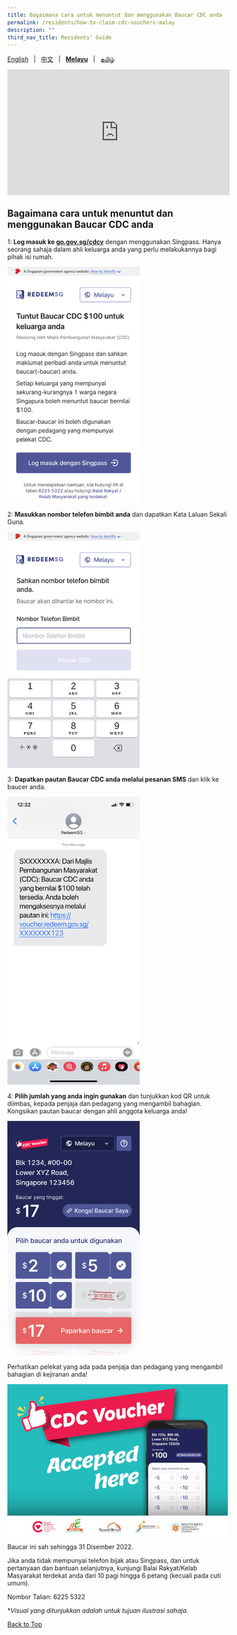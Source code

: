 ```yaml
---
title: Bagaimana cara untuk menuntut dan menggunakan Baucar CDC anda
permalink: /residents/how-to-claim-cdc-vouchers-malay
description: ""
third_nav_title: Residents' Guide
---
```

<span id="cdcv_page_top"></span>

[English](how-to-claim-cdc-vouchers) &nbsp;&nbsp;&#124;&nbsp;&nbsp; [中文](how-to-claim-cdc-vouchers-chinese) &nbsp;&nbsp;&#124;&nbsp;&nbsp; **[Melayu](how-to-claim-cdc-vouchers-malay)** &nbsp;&nbsp;&#124;&nbsp;&nbsp; [தமிழ்](how-to-claim-cdc-vouchers-tamil)

<style>
a.bp-button {
	height: 6em !important;
	white-space:pre-line !important;
}
 .youtubecontainer {
    position: relative;
    width: 100%;
    height: 0;
    padding-bottom: 56.25%;
}
.youtubevideo {
    position: absolute;
    top: 0;
    left: 0;
    width: 100%;
    height: 100%;
}
</style>

<div class="youtubecontainer">
<iframe class="youtubevideo" src="https://www.youtube.com/embed/wcgOTb5VPkU" title="YouTube video player" frameborder="0" allow="accelerometer; autoplay; clipboard-write; encrypted-media; gyroscope; picture-in-picture" allowfullscreen></iframe>
</div>

## Bagaimana cara untuk menuntut dan menggunakan Baucar CDC anda

1: **Log masuk ke [go.gov.sg/cdcv](https://go.gov.sg/cdcv)** dengan menggunakan Singpass.  Hanya seorang sahaja dalam ahli keluarga anda yang perlu melakukannya bagi pihak isi rumah.

<img src="/images/residents/screengrabs-for-infographics/malay/10%20NOV%20M_Log%20in.png" alt="Step 1" style="width:300px !important;" />

2: **Masukkan nombor telefon bimbit anda** dan dapatkan Kata Laluan Sekali Guna.

<img src="/images/residents/screengrabs-for-infographics/malay/M_MobileNumber_MA_5Nov.png" alt="Step 2" style="width:300px !important;" />

3: **Dapatkan pautan Baucar CDC anda melalui pesanan SMS** dan klik ke baucer anda.

<img src="/images/residents/screengrabs-for-infographics/malay/SMS%20Malay_5%20Nov%20New%20Link.png" alt="Step 3" style="width:300px !important;" />

4: **Pilih jumlah yang anda ingin gunakan** dan tunjukkan kod QR untuk diimbas, kepada penjaja dan pedagang yang mengambil bahagian. Kongsikan pautan baucar dengan ahli anggota keluarga anda!

<img src="/images/residents/screengrabs-for-infographics/malay/Malay%20mixed%20vouchers_17.png" alt="Step 4" style="width:300px !important;" />

Perhatikan pelekat yang ada pada penjaja dan pedagang yang mengambil bahagian di kejiranan anda!

![Merchant's Decal](/images/merchants-decal-500.jpg)

Baucar ini sah sehingga 31 Disember 2022.

Jika anda tidak mempunyai telefon bijak atau Singpass, dan untuk pertanyaan dan bantuan selanjutnya, kunjungi Balai Rakyat/Kelab Masyarakat terdekat anda dari 10 pagi hingga 6 petang (kecuali pada cuti umum).

Nombor Talian: 6225 5322

&#42;<i>Visual yang ditunjukkan adalah untuk tujuan ilustrasi sahaja.</i>

[Back to Top](#cdcv_page_top)